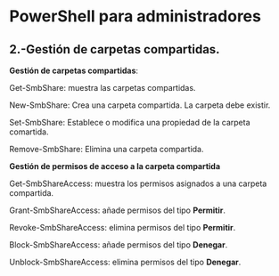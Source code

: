# PowerShell para administradores
## 2.-Gestión de carpetas compartidas.

**Gestión de carpetas compartidas**:

Get-SmbShare: muestra las carpetas compartidas.

New-SmbShare: Crea una carpeta compartida. La carpeta debe existir.

Set-SmbShare: Establece o modifica una propiedad de la carpeta comartida.

Remove-SmbShare: Elimina una carpeta compartida.


**Gestión de permisos de acceso a la carpeta compartida**

Get-SmbShareAccess: muestra los permisos asignados a una carpeta compartida.

Grant-SmbShareAccess: añade permisos del tipo **Permitir**.

Revoke-SmbShareAccess: elimina permisos del tipo **Permitir**.

Block-SmbShareAccess: añade permisos del tipo **Denegar**.

Unblock-SmbShareAccess: elimina permisos del tipo **Denegar**.
